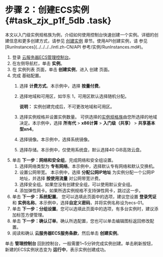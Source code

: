 # 步骤 2：创建ECS实例 {#task_zjx_p1f_5db .task}

本文以入门级实例规格族为例，介绍如何使用控制台快速创建一个实例。详细的创建信息和更多创建方式，请参见 [创建实例](../../../../intl.zh-CN/用户指南/实例/创建实例/购买相同配置实例.md#) 章节。使用API创建实例，请 参见 [RunInstances](../../../../intl.zh-CN/API 参考/实例/RunInstances.md#)。

1.   登录 [云服务器ECS管理控制台](https://ecs.console.aliyun.com/#/home)。 
2.  在左侧导航栏，单击 **实例**。 
3.  在 实例列表 页面，单击 **创建实例**，进入 创建 页面。 
4.  完成 基础配置。 
    1.  选择 **计费方式**。本示例中，选择 **按量付费**。 
    2.  选择地域和可用区，如华东 1，可用区默认选择随机分配。 

        **说明：** 实例创建完成后，不可更改地域和可用区。

    3.  选择实例规格并设置实例数量。 可供选择的[实例规格族](../../../../intl.zh-CN/产品简介/实例规格族.md#)由您所选择的地域决定。本示例中，选择 **所有代** \> **x86计算** \> **入门级（共享）** \> **共享基本型xn4**。
    4.  选择镜像。本示例中，选择系统镜像。 
    5.  选择存储。本示例中，仅使用系统盘，默认选择40 GiB高效云盘。 
5.  单击 **下一步：网络和安全组**，完成网络和安全组设置。 
    1.  选择网络类型为 **专有网络**。本示例中，选择默认专有网络和默认交换机。 
    2.  设置公网带宽。 本示例中，选择 **分配公网IP地址** 为实例分配一个公网IP地址，并选择 **按使用流量** 对公网带宽计费。
    3.  选择安全组。如果您没有创建安全组，可以使用默认安全组。 
    4.  添加弹性网卡。如果所选实例规格不支持弹性网卡，跳过这一步。 
6.  单击 **下一步：系统配置**。 您可以选填此页面中的选项，建议您设置 **登录凭证** 和 **实例名称**。本示例中，选择**自定义密码**，并将实例名称设为ecs-01。
7.  单击 **下一步：分组设置**。您可以选填此页面中的选项，有多台实例时，建议添加标签方便管理。 
8.  单击 **下一步：确认订单**。确认所选配置，您也可以单击编辑图标返回修改配置。 
9.  阅读和确认 **云服务器ECS服务条款**，然后单击 **创建实例**。 

单击 **管理控制台** 回到控制台，一般需要1~5分钟完成实例创建。单击刷新按钮，新建的ECS实例状态变为 **运行中**，表示实例创建成功。

